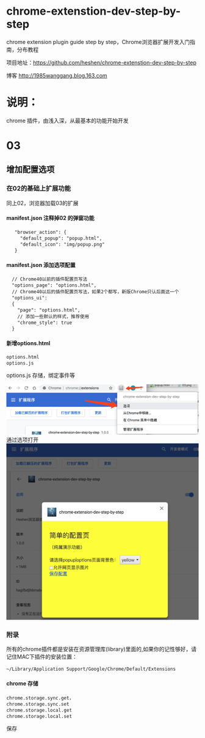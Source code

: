 # chrome-extenstion-dev-step-by-step
chrome extension plugin guide step by step，Chrome浏览器扩展开发入门指南，分布教程


项目地址：https://github.com/heshen/chrome-extenstion-dev-step-by-step

博客 http://1985wanggang.blog.163.com
# 说明：
chrome 插件，由浅入深，从最基本的功能开始开发

# 03 
## 增加配置选项
### 在02的基础上扩展功能
同上02，浏览器加载03的扩展

#### manifest.json 注释掉02 的弹窗功能
```
   "browser_action": {
     "default_popup": "popup.html",
     "default_icon": "img/popup.png"
   }
```

#### manifest.json 添加选项配置 
```angular2html
  // Chrome40以前的插件配置页写法
  "options_page": "options.html",
  // Chrome40以后的插件配置页写法，如果2个都写，新版Chrome只认后面这一个
  "options_ui":
  {
    "page": "options.html",
    // 添加一些默认的样式，推荐使用
    "chrome_style": true
  }
```
#### 新增options.html
```angular2html
options.html
options.js

```
options.js 存储，绑定事件等

![Image text](../imgs/guide/03/01.png)
通过选项打开
![Image text](../imgs/guide/03/02.png)



### 附录
所有的chrome插件都是安装在资源管理库(library)里面的,如果你的记性够好，请记住MAC下插件的安装位置：
```angular2html
~/Library/Application Support/Google/Chrome/Default/Extensions
```
#### chrome 存储
```
chrome.storage.sync.get，
chrome.storage.sync.set
chrome.storage.local.get
chrome.storage.local.set
```
保存

